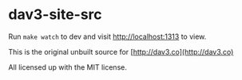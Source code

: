 # dav3-site-src

Run `make watch` to dev and visit [http://localhost:1313](http://localhost:1313) to view.

This is the original unbuilt source for [http://dav3.co](http://dav3.co)

All licensed up with the MIT license.
